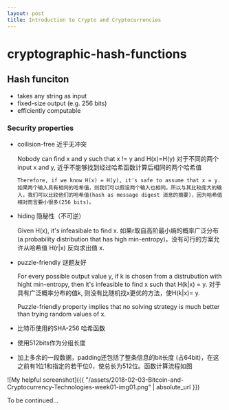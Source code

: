 ```yaml
---
layout: post
title: Introduction to Crypto and Cryptocurrencies
---
```

# cryptographic-hash-functions

## Hash funciton

- takes any string as input
- fixed-size output (e.g. 256 bits)
- efficiently computable

### Security properties

- collision-free 近乎无冲突

    Nobody can find x and y such that
      x != y and H(x)=H(y) 对于不同的两个input x and y, 近乎不能够找到经过哈希函数计算后相同的两个哈希值

      Therefore, if we know H(x) = H(y), it's safe to assume that x = y. 如果两个输入具有相同的哈希值，则我们可以假设两个输入也相同。所以与其比较庞大的输入，我们可以比较他们的哈希值(hash as message digest 消息的摘要)，因为哈希值相对而言要小很多(256 bits)。

- hiding 隐秘性（不可逆）

    Given H(x), it's infeasibale to find x. 如果r取自高阶最小熵的概率广泛分布(a probability distribution that has high min-entropy)，没有可行的方案允许从哈希值 H(r|x) 反向求出值 x.

- puzzle-friendly 谜题友好

    For every possible output value y, if k is chosen from a distrubution with hight min-entropy, then it's infeasible to find x such that H(k|x) = y. 对于具有广泛概率分布的值k, 则没有比随机找x更优的方法，使H(k|x)= y.

    Puzzle-friendly property implies that no solving strategy is much better than trying random values of x. 

- 比特币使用的SHA-256 哈希函数
- 使用512bits作为分组长度
- 加上多余的一段数据，padding还包括了整条信息的bit长度 (占64bit)，在这之前有1位1和指定的若干位0，使总长为512位。函数计算流程如图

![My helpful screenshot]({{ "/assets/2018-02-03-Bitcoin-and-Cryptocurrency-Technologies-week01-img01.png" | absolute_url }})

To be continued...
